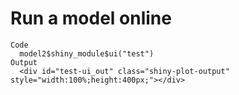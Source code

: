 # Run a model online

    Code
      model2$shiny_module$ui("test")
    Output
      <div id="test-ui_out" class="shiny-plot-output" style="width:100%;height:400px;"></div>

